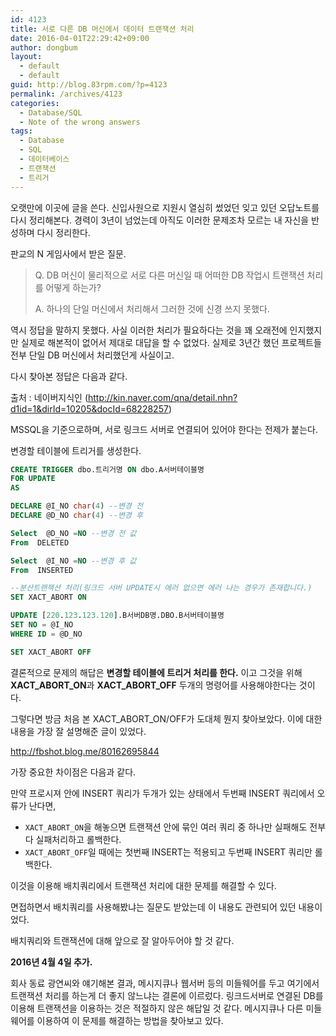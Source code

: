 ```yaml
---
id: 4123
title: 서로 다른 DB 머신에서 데이터 트랜잭션 처리
date: 2016-04-01T22:29:42+09:00
author: dongbum
layout:
  - default
  - default
guid: http://blog.83rpm.com/?p=4123
permalink: /archives/4123
categories:
  - Database/SQL
  - Note of the wrong answers
tags:
  - Database
  - SQL
  - 데이터베이스
  - 트랜잭션
  - 트리거
---
```

오랫만에 이곳에 글을 쓴다. 신입사원으로 지원시 열심히 썼었던 잊고 있던 오답노트를 다시 정리해본다. 경력이 3년이 넘었는데 아직도 이러한 문제조차 모르는 내 자신을 반성하며 다시 정리한다.

판교의 N 게임사에서 받은 질문.

> Q. DB 머신이 물리적으로 서로 다른 머신일 때 어떠한 DB 작업시 트랜잭션 처리를 어떻게 하는가?
>
> A. 하나의 단일 머신에서 처리해서 그러한 것에 신경 쓰지 못했다.

역시 정답을 말하지 못했다. 사실 이러한 처리가 필요하다는 것을 꽤 오래전에 인지했지만 실제로 해본적이 없어서 제대로 대답을 할 수 없었다. 실제로 3년간 했던 프로젝트들 전부 단일 DB 머신에서 처리했던게 사실이고.

다시 찾아본 정답은 다음과 같다.

출처 : 네이버지식인 (<http://kin.naver.com/qna/detail.nhn?d1id=1&dirId=10205&docId=68228257>)

MSSQL을 기준으로하며, 서로 링크드 서버로 연결되어 있어야 한다는 전제가 붙는다.

변경할 테이블에 트리거를 생성한다.

```sql
CREATE TRIGGER dbo.트리거명 ON dbo.A서버테이블명
FOR UPDATE
AS

DECLARE @I_NO char(4) --변경 전
DECLARE @D_NO char(4) --변경 후

Select  @D_NO =NO --변경 전 값
From  DELETED

Select  @I_NO =NO --변경 후 값
From  INSERTED

--분산트랜잭션 처리(링크드 서버 UPDATE시 에러 없으면 에러 나는 경우가 존재합니다.)
SET XACT_ABORT ON

UPDATE [220.123.123.120].B서버DB명.DBO.B서버테이블명
SET NO = @I_NO
WHERE ID = @D_NO

SET XACT_ABORT OFF
```

결론적으로 문제의 해답은 **변경할 테이블에 트리거 처리를 한다.** 이고 그것을 위해 **XACT_ABORT_ON**과 **XACT_ABORT_OFF** 두개의 명령어를 사용해야한다는 것이다.

그렇다면 방금 처음 본 XACT_ABORT_ON/OFF가 도대체 뭔지 찾아보았다. 이에 대한 내용을 가장 잘 설명해준 글이 있었다.

<http://fbshot.blog.me/80162695844>

가장 중요한 차이점은 다음과 같다.

만약 프로시져 안에 INSERT 쿼리가 두개가 있는 상태에서 두번째 INSERT 쿼리에서 오류가 난다면,

  * `XACT_ABORT_ON`을 해놓으면 트랜잭션 안에 묶인 여러 쿼리 중 하나만 실패해도 전부다 실패처리하고 롤백한다.
  * `XACT_ABORT_OFF`일 때에는 첫번째 INSERT는 적용되고 두번째 INSERT 쿼리만 롤백한다.

이것을 이용해 배치쿼리에서 트랜잭션 처리에 대한 문제를 해결할 수 있다.

면접하면서 배치쿼리를 사용해봤냐는 질문도 받았는데 이 내용도 관련되어 있던 내용이었다.

배치쿼리와 트랜잭션에 대해 앞으로 잘 알아두어야 할 것 같다.

**2016년 4월 4일 추가.**

회사 동료 광연씨와 얘기해본 결과, 메시지큐나 웹서버 등의 미들웨어를 두고 여기에서 트랜잭션 처리를 하는게 더 좋지 않느냐는 결론에 이르렀다. 링크드서버로 연결된 DB를 이용해 트랜잭션을 이용하는 것은 적절하지 않은 해답일 것 같다. 메시지큐나 다른 미들웨어를 이용하여 이 문제를 해결하는 방법을 찾아보고 있다.
